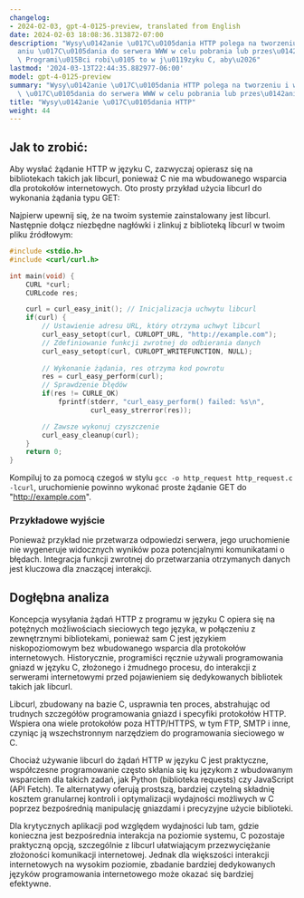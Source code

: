 ```yaml
---
changelog:
- 2024-02-03, gpt-4-0125-preview, translated from English
date: 2024-02-03 18:08:36.313872-07:00
description: "Wysy\u0142anie \u017C\u0105dania HTTP polega na tworzeniu i wysy\u0142\
  aniu \u017C\u0105dania do serwera WWW w celu pobrania lub przes\u0142ania danych.\
  \ Programi\u015Bci robi\u0105 to w j\u0119zyku C, aby\u2026"
lastmod: '2024-03-13T22:44:35.882977-06:00'
model: gpt-4-0125-preview
summary: "Wysy\u0142anie \u017C\u0105dania HTTP polega na tworzeniu i wysy\u0142aniu\
  \ \u017C\u0105dania do serwera WWW w celu pobrania lub przes\u0142ania danych."
title: "Wysy\u0142anie \u017C\u0105dania HTTP"
weight: 44
---
```


## Jak to zrobić:
Aby wysłać żądanie HTTP w języku C, zazwyczaj opierasz się na bibliotekach takich jak libcurl, ponieważ C nie ma wbudowanego wsparcia dla protokołów internetowych. Oto prosty przykład użycia libcurl do wykonania żądania typu GET:

Najpierw upewnij się, że na twoim systemie zainstalowany jest libcurl. Następnie dołącz niezbędne nagłówki i zlinkuj z biblioteką libcurl w twoim pliku źródłowym:

```c
#include <stdio.h>
#include <curl/curl.h>

int main(void) {
    CURL *curl;
    CURLcode res;

    curl = curl_easy_init(); // Inicjalizacja uchwytu libcurl
    if(curl) {
        // Ustawienie adresu URL, który otrzyma uchwyt libcurl
        curl_easy_setopt(curl, CURLOPT_URL, "http://example.com");
        // Zdefiniowanie funkcji zwrotnej do odbierania danych
        curl_easy_setopt(curl, CURLOPT_WRITEFUNCTION, NULL); 
        
        // Wykonanie żądania, res otrzyma kod powrotu
        res = curl_easy_perform(curl);
        // Sprawdzenie błędów
        if(res != CURLE_OK)
            fprintf(stderr, "curl_easy_perform() failed: %s\n",
                    curl_easy_strerror(res));

        // Zawsze wykonuj czyszczenie
        curl_easy_cleanup(curl);
    }
    return 0;
}
```

Kompiluj to za pomocą czegoś w stylu `gcc -o http_request http_request.c -lcurl`, uruchomienie powinno wykonać proste żądanie GET do "http://example.com".

### Przykładowe wyjście
Ponieważ przykład nie przetwarza odpowiedzi serwera, jego uruchomienie nie wygeneruje widocznych wyników poza potencjalnymi komunikatami o błędach. Integracja funkcji zwrotnej do przetwarzania otrzymanych danych jest kluczowa dla znaczącej interakcji.

## Dogłębna analiza
Koncepcja wysyłania żądań HTTP z programu w języku C opiera się na potężnych możliwościach sieciowych tego języka, w połączeniu z zewnętrznymi bibliotekami, ponieważ sam C jest językiem niskopoziomowym bez wbudowanego wsparcia dla protokołów internetowych. Historycznie, programiści ręcznie używali programowania gniazd w języku C, złożonego i żmudnego procesu, do interakcji z serwerami internetowymi przed pojawieniem się dedykowanych bibliotek takich jak libcurl.

Libcurl, zbudowany na bazie C, usprawnia ten proces, abstrahując od trudnych szczegółów programowania gniazd i specyfiki protokołów HTTP. Wspiera ona wiele protokołów poza HTTP/HTTPS, w tym FTP, SMTP i inne, czyniąc ją wszechstronnym narzędziem do programowania sieciowego w C.

Chociaż używanie libcurl do żądań HTTP w języku C jest praktyczne, współczesne programowanie często skłania się ku językom z wbudowanym wsparciem dla takich zadań, jak Python (biblioteka requests) czy JavaScript (API Fetch). Te alternatywy oferują prostszą, bardziej czytelną składnię kosztem granularnej kontroli i optymalizacji wydajności możliwych w C poprzez bezpośrednią manipulację gniazdami i precyzyjne użycie biblioteki.

Dla krytycznych aplikacji pod względem wydajności lub tam, gdzie konieczna jest bezpośrednia interakcja na poziomie systemu, C pozostaje praktyczną opcją, szczególnie z libcurl ułatwiającym przezwyciężanie złożoności komunikacji internetowej. Jednak dla większości interakcji internetowych na wysokim poziomie, zbadanie bardziej dedykowanych języków programowania internetowego może okazać się bardziej efektywne.
